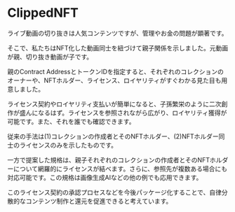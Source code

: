 # ClippedNFT

ライブ動画の切り抜きは人気コンテンツですが、管理やお金の問題が顕著です。

そこで、私たちはNFT化した動画同士を紐づけて親子関係を示しました。元動画が親、切り抜き動画が子です。

親のContract AddressとトークンIDを指定すると、それぞれのコレクションのオーナーや、NFTホルダー、ライセンス、ロイヤリティがすぐわかる見た目も用意しました。

ライセンス契約やロイヤリティ支払いが簡単になると、子孫繁栄のように二次創作が盛んになるはず。ライセンスを参照されながら広がり、ロイヤリティ獲得が可能です。また、それを誰でも確認できます。

従来の手法は(1)コレクションの作成者とそのNFTホルダー、(2)NFTホルダー同士のライセンスのみを示したものです。

一方で提案した規格は、親子それぞれのコレクションの作成者とそのNFTホルダーについて網羅的にライセンスが結べます。さらに、参照先が複数ある場合にも対応可能です。この規格は画像生成AIなどの他の例でも応用できます。

このライセンス契約の承認プロセスなどを今後パッケージ化することで、自律分散的なコンテンツ制作と還元を促進できると考えています。
